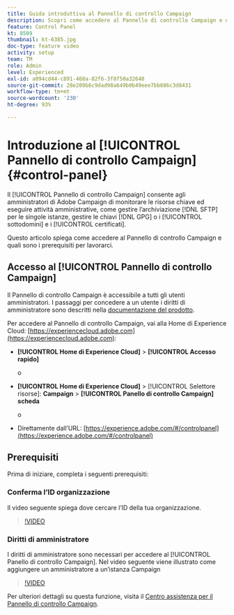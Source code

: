 ```yaml
---
title: Guida introduttiva al Pannello di controllo Campaign
description: Scopri come accedere al Pannello di controllo Campaign e quali sono i prerequisiti per poterci lavorare.
feature: Control Panel
kt: 8509
thumbnail: kt-6385.jpg
doc-type: feature video
activity: setup
team: TM
role: Admin
level: Experienced
exl-id: a094cd44-c891-468a-82f6-3f8f50a32640
source-git-commit: 28e209b6c9dad98a649b0b49eee7bb886c3d8431
workflow-type: tm+mt
source-wordcount: '230'
ht-degree: 93%

---
```


# Introduzione al [!UICONTROL Pannello di controllo Campaign] {#control-panel}

Il [!UICONTROL Pannello di controllo Campaign] consente agli amministratori di Adobe Campaign di monitorare le risorse chiave ed eseguire attività amministrative, come gestire l’archiviazione [!DNL SFTP] per le singole istanze, gestire le chiavi [!DNL GPG] o i [!UICONTROL sottodomini] e i [!UICONTROL certificati].

Questo articolo spiega come accedere al Pannello di controllo Campaign e quali sono i prerequisiti per lavorarci.

## Accesso al [!UICONTROL Pannello di controllo Campaign]

Il Pannello di controllo Campaign è accessibile a tutti gli utenti amministratori. I passaggi per concedere a un utente i diritti di amministratore sono descritti nella [documentazione del prodotto](https://experienceleague.adobe.com/docs/control-panel/using/discover-control-panel/managing-permissions.html?lang=it#discover-control-panel).

Per accedere al Pannello di controllo Campaign, vai alla Home di Experience Cloud: [https://experiencecloud.adobe.com](https://experiencecloud.adobe.com):

* **[!UICONTROL Home di Experience Cloud]** > **[!UICONTROL Accesso rapido]**

   o
* **[!UICONTROL Home di Experience Cloud]** > [!UICONTROL Selettore risorse]: **Campaign** > **[!UICONTROL Panello di controllo Campaign] scheda**

   o

* Direttamente dall’URL: [https://experience.adobe.com/#/controlpanel](https://experience.adobe.com/#/controlpanel)

## Prerequisiti

Prima di iniziare, completa i seguenti prerequisiti:

### Conferma l’ID organizzazione

Il video seguente spiega dove cercare l’ID della tua organizzazione.

>[!VIDEO](https://video.tv.adobe.com/v/27183?quality=12)

### Diritti di amministratore

I diritti di amministratore sono necessari per accedere al [!UICONTROL Panello di controllo Campaign].
Nel video seguente viene illustrato come aggiungere un amministratore a un’istanza Campaign

>[!VIDEO](https://video.tv.adobe.com/v/27147?quality=12)

Per ulteriori dettagli su questa funzione, visita il [Centro assistenza per il Pannello di controllo Campaign](https://experienceleague.adobe.com/docs/control-panel/using/control-panel-home.html?lang=it).
